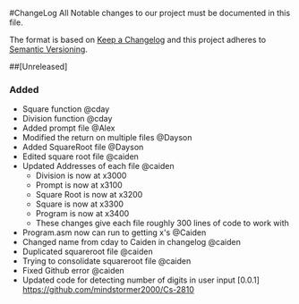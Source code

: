 #ChangeLog
All Notable changes to our project must be documented in this file.

The format is based on [Keep a Changelog](http://keepachangelog.com/)
and this project adheres to [Semantic Versioning](http://semver.org/).

##[Unreleased]
### Added
- Square function			@cday
- Division function 			@cday
- Added prompt file			@Alex
- Modified the return on multiple files @Dayson
- Added SquareRoot file			@Dayson
- Edited square root file		@caiden
- Updated Addresses of each file	@caiden
	- Division is now at x3000
	- Prompt is now at x3100
	- Square Root is now at x3200
	- Square is now at x3300
	- Program is now at x3400
	- These changes give each file roughly 300 lines of code to work with
- Program.asm now can run to getting x's @Caiden
- Changed name from cday to Caiden in changelog	@caiden
- Duplicated squareroot file		@caiden
- Trying to consolidate squareroot file	@caiden
- Fixed Github error			@caiden
- Updated code for detecting number of digits in user input
[0.0.1] https://github.com/mindstormer2000/Cs-2810